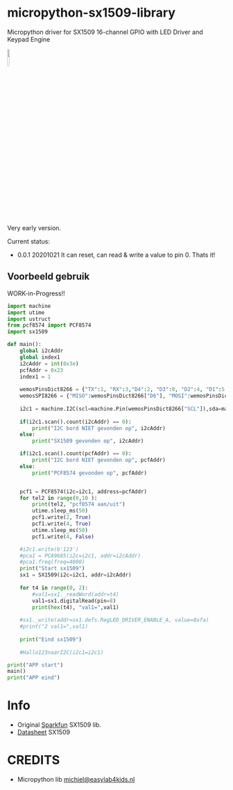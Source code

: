 # micropython-sx1509-library
Micropython driver for SX1509 16-channel GPIO with LED Driver and Keypad Engine

<img src="https://cdn.sparkfun.com/r/500-500/assets/parts/1/0/9/5/6/13601-01.jpg" width="10%" hieght="10%">

Very early version.

Current status:
- 0.0.1 20201021 It can reset, can read & write a value to pin 0. Thats it!

## Voorbeeld gebruik
WORK-in-Progress!!

```python
import machine
import utime
import ustruct
from pcf8574 import PCF8574
import sx1509

def main():
    global i2cAddr
    global index1
    i2cAddr = int(0x3e)
    pcfAddr = 0x23
    index1 = 1
    
    wemosPinsDict8266 = {"TX":1, "RX":3,"D4":2, "D3":0, "D2":4, "D1":5, "RX":3, "TX":1, "D8":15, "D7":13, "D6":12, "D5":14, "D0":16, "SCL":5, "SDA":4}
    wemosSPI8266 = {"MISO":wemosPinsDict8266["D6"], "MOSI":wemosPinsDict8266["D7"], "SCK":wemosPinsDict8266["D5"], "CSN":wemosPinsDict8266["D4"], "CE":wemosPinsDict8266["D3"]}
    
    i2c1 = machine.I2C(scl=machine.Pin(wemosPinsDict8266["SCL"]),sda=machine.Pin(wemosPinsDict8266["SDA"]),freq=100000)
    
    if(i2c1.scan().count(i2cAddr) == 0):
        print("I2C bord NIET gevonden op", i2cAddr)
    else:
        print("SX1509 gevonden op", i2cAddr)

    if(i2c1.scan().count(pcfAddr) == 0):
        print("I2C bord NIET gevonden op", pcfAddr)
    else:
        print("PCF8574 gevonden op", pcfAddr)


    pcf1 = PCF8574(i2c=i2c1, address=pcfAddr)
    for tel2 in range(0,10 ):
        print(tel2, "pcf8574 aan/uit")
        utime.sleep_ms(50)
        pcf1.write(2, True)
        pcf1.write(4, True)
        utime.sleep_ms(50)
        pcf1.write(4, False)

    #i2c1.write(b'123')
    #pca1 = PCA9685(i2c=i2c1, addr=i2cAddr)
    #pca1.freq(freq=4000)
    print("Start sx1509")
    sx1 = SX1509(i2c=i2c1, addr=i2cAddr)
    
    for t4 in range(0, 2):
        #val1=sx1._readWord(addr=t4)
        val1=sx1.digitalRead(pin=8)
        print(hex(t4), "val1=",val1)
    
    #sx1._write(addr=sx1.defs.RegLED_DRIVER_ENABLE_A, value=0xfa)
    #print("2 val1=",val1)
    
    print("Eind sx1509")
    
    #Hallo123naarI2C(i2c1=i2c1)

print("APP start")
main()
print("APP eind")

```

# Info
- Original <a href="https://learn.sparkfun.com/tutorials/sx1509-io-expander-breakout-hookup-guide">Sparkfun</a> SX1509 lib.
- <a href="https://datasheet.octopart.com/SX1509BIULTRT-Semtech-datasheet-12516845.pdf">Datasheet</a> SX1509


# CREDITS
- Micropython lib michiel@easylab4kids.nl

